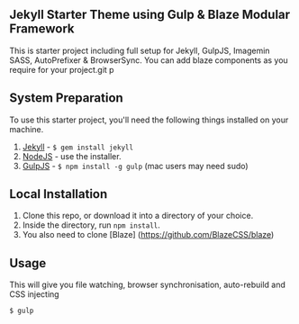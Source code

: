 ## Jekyll Starter Theme using Gulp & Blaze Modular Framework

This is  starter project including full setup for Jekyll, GulpJS, Imagemin SASS, AutoPrefixer &amp; BrowserSync.
You can add blaze components as you require for your project.git p

## System Preparation

To use this starter project, you'll need the following things installed on your machine.

1. [Jekyll](http://jekyllrb.com/) - `$ gem install jekyll`
2. [NodeJS](http://nodejs.org) - use the installer.
3. [GulpJS](https://github.com/gulpjs/gulp) - `$ npm install -g gulp` (mac users may need sudo)

## Local Installation

1. Clone this repo, or download it into a directory of your choice.
2. Inside the directory, run `npm install`.
3. You also need to clone [Blaze] (https://github.com/BlazeCSS/blaze)

## Usage

This will give you file watching, browser synchronisation, auto-rebuild and CSS injecting

```shell
$ gulp
```